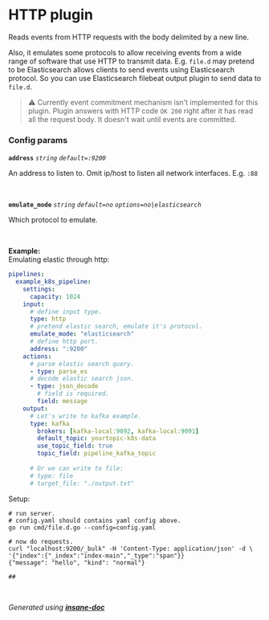 # HTTP plugin
Reads events from HTTP requests with the body delimited by a new line.

Also, it emulates some protocols to allow receiving events from a wide range of software that use HTTP to transmit data.
E.g. `file.d` may pretend to be Elasticsearch allows clients to send events using Elasticsearch protocol.
So you can use Elasticsearch filebeat output plugin to send data to `file.d`.

> ⚠ Currently event commitment mechanism isn't implemented for this plugin.
> Plugin answers with HTTP code `OK 200` right after it has read all the request body.
> It doesn't wait until events are committed.

### Config params
**`address`** *`string`* *`default=:9200`* 

An address to listen to. Omit ip/host to listen all network interfaces. E.g. `:88`

<br>

**`emulate_mode`** *`string`* *`default=no`* *`options=no|elasticsearch`* 

Which protocol to emulate.

<br>

**Example:**  
Emulating elastic through http:
```yaml
pipelines:
  example_k8s_pipeline:
    settings:
      capacity: 1024
    input:
      # define input type.
      type: http
      # pretend elastic search, emulate it's protocol.
      emulate_mode: "elasticsearch"
      # define http port.
      address: ":9200"
    actions:
      # parse elastic search query.
      - type: parse_es
      # decode elastic search json.
      - type: json_decode
        # field is required.
        field: message
    output:
      # Let's write to kafka example.
      type: kafka
        brokers: [kafka-local:9092, kafka-local:9091]
        default_topic: yourtopic-k8s-data
        use_topic_field: true
        topic_field: pipeline_kafka_topic
      
      # Or we can write to file: 
      # type: file
      # target_file: "./output.txt"
```

Setup:
```
# run server. 
# config.yaml should contains yaml config above. 
go run cmd/file.d.go --config=config.yaml

# now do requests.
curl "localhost:9200/_bulk" -H 'Content-Type: application/json' -d \
'{"index":{"_index":"index-main","_type":"span"}}
{"message": "hello", "kind": "normal"}

##
 
```

<br>*Generated using [__insane-doc__](https://github.com/vitkovskii/insane-doc)*